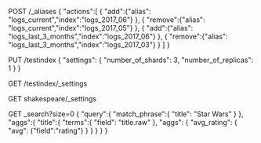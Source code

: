 POST /_aliases
{
	"actions":[
		{
			"add":{"alias": "logs_current","index":"logs_2017_06"}
		},
		{
			"remove":{"alias": "logs_current","index":"logs_2017_05"}
		},
		{
			"add":{"alias": "logs_last_3_months","index":"logs_2017_06"}
		},
		{
			"remove":{"alias": "logs_last_3_months","index":"logs_2017_03"}
		}
	]
}

PUT /testindex
{
  "settings": {
    "number_of_shards": 3,
    "number_of_replicas": 1
  }
}

GET /testindex/_settings

GET shakespeare/_settings

GET _search?size=0
{
  "query":{
    "match_phrase":{
      "title": "Star Wars"
    }
  },
  "aggs":{
    "title":{
      "terms":{
        "field": "title.raw"
      },
      "aggs": {
        "avg_rating": {
          "avg": {"field":"rating"}
        }
      }
    }
  }
}
